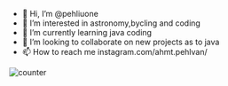 - 👋 Hi, I’m @pehliuone
- 👀 I’m interested in astronomy,bycling and coding
- 🌱 I’m currently learning java coding
- 💞️ I’m looking to collaborate on new projects as to java
- 📫 How to reach me instagram.com/ahmt.pehlvan/

<!---
pehliuone/pehliuone is a ✨ special ✨ repository because its `README.md` (this file) appears on your GitHub profile.
You can click the Preview link to take a look at your changes.
--->
![counter](https://[PEHLIUONE].m.pipedream.net)

